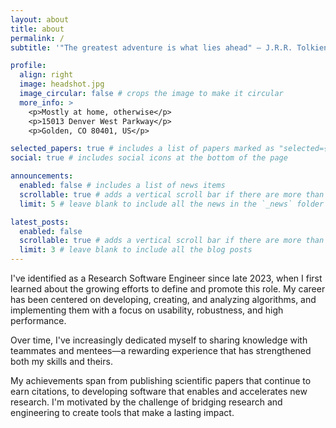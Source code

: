 ```yaml
---
layout: about
title: about
permalink: /
subtitle: '"The greatest adventure is what lies ahead" — J.R.R. Tolkien'

profile:
  align: right
  image: headshot.jpg
  image_circular: false # crops the image to make it circular
  more_info: >
    <p>Mostly at home, otherwise</p>
    <p>15013 Denver West Parkway</p>
    <p>Golden, CO 80401, US</p>

selected_papers: true # includes a list of papers marked as "selected={true}"
social: true # includes social icons at the bottom of the page

announcements:
  enabled: false # includes a list of news items
  scrollable: true # adds a vertical scroll bar if there are more than 3 news items
  limit: 5 # leave blank to include all the news in the `_news` folder

latest_posts:
  enabled: false
  scrollable: true # adds a vertical scroll bar if there are more than 3 new posts items
  limit: 3 # leave blank to include all the blog posts
---
```


I've identified as a Research Software Engineer since late 2023, when I first learned about the growing efforts to define and promote this role. My career has been centered on developing, creating, and analyzing algorithms, and implementing them with a focus on usability, robustness, and high performance.

Over time, I've increasingly dedicated myself to sharing knowledge with teammates and mentees—a rewarding experience that has strengthened both my skills and theirs.

My achievements span from publishing scientific papers that continue to earn citations, to developing software that enables and accelerates new research. I'm motivated by the challenge of bridging research and engineering to create tools that make a lasting impact.
